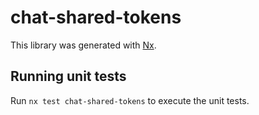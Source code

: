 # chat-shared-tokens

This library was generated with [Nx](https://nx.dev).

## Running unit tests

Run `nx test chat-shared-tokens` to execute the unit tests.
